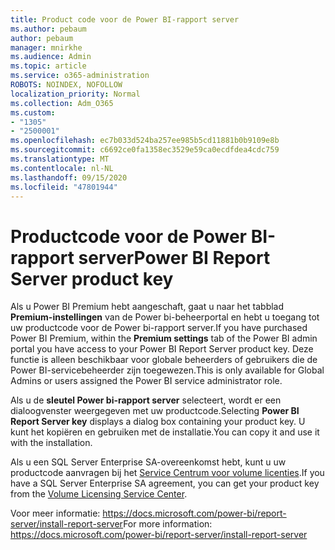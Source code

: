 ```yaml
---
title: Product code voor de Power BI-rapport server
ms.author: pebaum
author: pebaum
manager: mnirkhe
ms.audience: Admin
ms.topic: article
ms.service: o365-administration
ROBOTS: NOINDEX, NOFOLLOW
localization_priority: Normal
ms.collection: Adm_O365
ms.custom:
- "1305"
- "2500001"
ms.openlocfilehash: ec7b033d524ba257ee985b5cd11881b0b9109e8b
ms.sourcegitcommit: c6692ce0fa1358ec3529e59ca0ecdfdea4cdc759
ms.translationtype: MT
ms.contentlocale: nl-NL
ms.lasthandoff: 09/15/2020
ms.locfileid: "47801944"
---
```

# <a name="power-bi-report-server-product-key"></a><span data-ttu-id="3667c-102">Productcode voor de Power BI-rapport server</span><span class="sxs-lookup"><span data-stu-id="3667c-102">Power BI Report Server product key</span></span>

<span data-ttu-id="3667c-103">Als u Power BI Premium hebt aangeschaft, gaat u naar het tabblad **Premium-instellingen** van de Power bi-beheerportal en hebt u toegang tot uw productcode voor de Power bi-rapport server.</span><span class="sxs-lookup"><span data-stu-id="3667c-103">If you have purchased Power BI Premium, within the **Premium settings** tab of the Power BI admin portal you have access to your Power BI Report Server product key.</span></span> <span data-ttu-id="3667c-104">Deze functie is alleen beschikbaar voor globale beheerders of gebruikers die de Power BI-servicebeheerder zijn toegewezen.</span><span class="sxs-lookup"><span data-stu-id="3667c-104">This is only available for Global Admins or users assigned the Power BI service administrator role.</span></span>

<span data-ttu-id="3667c-105">Als u de **sleutel Power bi-rapport server** selecteert, wordt er een dialoogvenster weergegeven met uw productcode.</span><span class="sxs-lookup"><span data-stu-id="3667c-105">Selecting **Power BI Report Server key** displays a dialog box containing your product key.</span></span> <span data-ttu-id="3667c-106">U kunt het kopiëren en gebruiken met de installatie.</span><span class="sxs-lookup"><span data-stu-id="3667c-106">You can copy it and use it with the installation.</span></span>

<span data-ttu-id="3667c-107">Als u een SQL Server Enterprise SA-overeenkomst hebt, kunt u uw productcode aanvragen bij het [Service Centrum voor volume licenties](https://www.microsoft.com/Licensing/servicecenter/).</span><span class="sxs-lookup"><span data-stu-id="3667c-107">If you have a SQL Server Enterprise SA agreement, you can get your product key from the [Volume Licensing Service Center](https://www.microsoft.com/Licensing/servicecenter/).</span></span>

<span data-ttu-id="3667c-108">Voor meer informatie: https://docs.microsoft.com/power-bi/report-server/install-report-server</span><span class="sxs-lookup"><span data-stu-id="3667c-108">For more information: https://docs.microsoft.com/power-bi/report-server/install-report-server</span></span>
